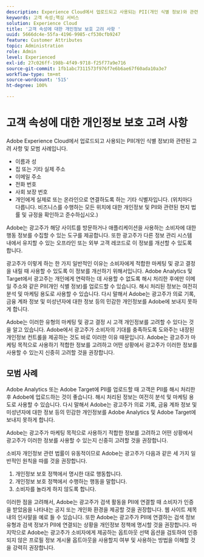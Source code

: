 ```yaml
---
description: Experience Cloud에서 업로드되고 사용되는 PII(개인 식별 정보)와 관련된 고려 사항 및 모범 사례입니다.
keywords: 고객 속성;핵심 서비스
solution: Experience Cloud
title: '고객 속성에 대한 개인정보 보호 고려 사항 '
uuid: 5666dc4e-55fa-4196-9985-cf530cfb9247
feature: Customer Attributes
topic: Administration
role: Admin
level: Experienced
exl-id: 27c026ff-198b-4f49-9718-f25f77a9e716
source-git-commit: 1fb1abc7311573f976f7e6b6ae67f60ada10a3e7
workflow-type: tm+mt
source-wordcount: '515'
ht-degree: 100%

---
```


# 고객 속성에 대한 개인정보 보호 고려 사항

Adobe Experience Cloud에서 업로드되고 사용되는 PII(개인 식별 정보)와 관련된 고려 사항 및 모범 사례입니다.

* 이름과 성
* 집 또는 기타 실제 주소
* 이메일 주소
* 전화 번호
* 사회 보장 번호
* 개인에게 실제로 또는 온라인으로 연결하도록 하는 기타 식별자입니다. (위치마다 다릅니다. 비즈니스를 수행하는 모든 위치에 대한 개인정보 및 PII와 관련된 현지 법률 및 규정을 확인하고 준수하십시오.)

Adobe는 광고주가 해당 사이트를 방문하거나 애플리케이션을 사용하는 소비자에 대한 행동 정보를 수집할 수 있는 도구를 제공합니다. 또한 광고주가 다른 정보 관리 시스템 내에서 유지할 수 있는 오프라인 또는 외부 고객 레코드로 이 정보를 개선할 수 있도록 합니다.

광고주가 이렇게 하는 한 가지 일반적인 이유는 소비자에게 적합한 마케팅 및 광고 결정을 내릴 때 사용할 수 있도록 이 정보를 개선하기 위해서입니다. Adobe Analytics 및 Target에서 광고주는 개인에게 연락하는 데 사용할 수 없도록 해시 처리한 후에만 이메일 주소와 같은 PII(개인 식별 정보)를 업로드할 수 있습니다. 해시 처리된 정보는 여전히 분석 및 마케팅 용도로 사용할 수 있습니다. 다시 말해서 Adobe는 광고주가 의료 기록, 금융 계좌 정보 및 미성년자에 대한 정보 등의 민감한 개인정보를 Adobe에 보내지 못하게 합니다.

Adobe는 이러한 유형의 마케팅 및 광고 결정 시 고객 개인정보를 고려할 수 있다는 것을 알고 있습니다. Adobe에서 광고주가 소비자의 기대를 충족하도록 도와주는 내장된 개인정보 컨트롤을 제공하는 것도 바로 이러한 이유 때문입니다. Adobe는 광고주가 마케팅 목적으로 사용하기 적합한 정보를 고려하고 어떤 상황에서 광고주가 이러한 정보를 사용할 수 있는지 신중히 고려할 것을 권장합니다.

## 모범 사례

Adobe Analytics 또는 Adobe Target에 PII를 업로드할 때 고객은 PII를 해시 처리한 후 Adobe에 업로드하는 것이 좋습니다. 해시 처리된 정보는 여전히 분석 및 마케팅 용도로 사용할 수 있습니다. 다시 말해서 Adobe는 광고주가 의료 기록, 금융 계좌 정보 및 미성년자에 대한 정보 등의 민감한 개인정보를 Adobe Analytics 및 Adobe Target에 보내지 못하게 합니다.

Adobe는 광고주가 마케팅 목적으로 사용하기 적합한 정보를 고려하고 어떤 상황에서 광고주가 이러한 정보를 사용할 수 있는지 신중히 고려할 것을 권장합니다.

소비자 개인정보 관련 법률이 유동적이므로 Adobe는 광고주가 다음과 같은 세 가지 일반적인 원칙을 따를 것을 권장합니다.

1. 개인정보 보호 정책에서 명시한 대로 행동합니다.
1. 개인정보 보호 정책에서 수행하는 행동을 말합니다.
1. 소비자를 놀라게 하지 않도록 합니다.

이러한 점을 고려해서, Adobe는 광고주가 검색 활동을 PII에 연결할 때 소비자가 인증을 받았음을 나타내는 공지 또는 개인화 환경을 제공할 것을 권장합니다. 웹 사이트 제목 내의 인사말을 예로 들 수 있습니다. 또한 Adobe는 광고주가 PII에 연결하는 검색 정보 유형과 검색 정보가 PII에 연결되는 상황을 개인정보 정책에 명시할 것을 권장합니다. 마지막으로 Adobe는 광고주가 소비자에게 제공하는 옵트아웃 선택 옵션을 검토하여 인증되지 않은 프로필 정보 게시물 옵트아웃을 사용할지 여부 및 사용하는 방법을 이해할 것을 강력히 권장합니다.
